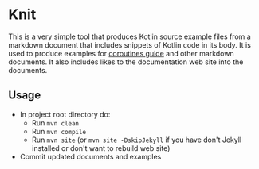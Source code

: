 # Knit

This is a very simple tool that produces Kotlin source example files from a markdown document that includes
snippets of Kotlin code in its body. It is used to produce examples for 
[coroutines guide](../coroutines-guide.md) and other markdown documents.
It also includes likes to the documentation web site into the documents.

## Usage

* In project root directory do:
  * Run `mvn clean`
  * Run `mvn compile`
  * Run `mvn site` (or `mvn site -DskipJekyll` if you have don't Jekyll installed or don't want to rebuild web site)
* Commit updated documents and examples
